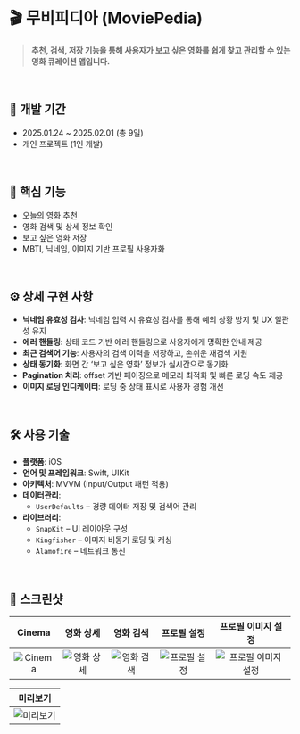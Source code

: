 # 🎬 무비피디아 (MoviePedia)

> **추천, 검색, 저장 기능을 통해 사용자가 보고 싶은 영화를 쉽게 찾고 관리할 수 있는 영화 큐레이션 앱입니다.**

<br>

## 📅 개발 기간

- 2025.01.24 ~ 2025.02.01 (총 9일)
- 개인 프로젝트 (1인 개발)


<br>

## 🌟 핵심 기능

- 오늘의 영화 추천
- 영화 검색 및 상세 정보 확인
- 보고 싶은 영화 저장
- MBTI, 닉네임, 이미지 기반 프로필 사용자화

<br>

## ⚙️ 상세 구현 사항

- **닉네임 유효성 검사**: 닉네임 입력 시 유효성 검사를 통해 예외 상황 방지 및 UX 일관성 유지
- **에러 핸들링**: 상태 코드 기반 에러 핸들링으로 사용자에게 명확한 안내 제공
- **최근 검색어 기능**: 사용자의 검색 이력을 저장하고, 손쉬운 재검색 지원
- **상태 동기화**: 화면 간 ‘보고 싶은 영화’ 정보가 실시간으로 동기화
- **Pagination 처리**: offset 기반 페이징으로 메모리 최적화 및 빠른 로딩 속도 제공
- **이미지 로딩 인디케이터**: 로딩 중 상태 표시로 사용자 경험 개선


<br>

## 🛠 사용 기술

- **플랫폼**: iOS
- **언어 및 프레임워크**: Swift, UIKit
- **아키텍처**: MVVM (Input/Output 패턴 적용)
- **데이터관리**:
  - `UserDefaults` – 경량 데이터 저장 및 검색어 관리
- **라이브러리**:
  - `SnapKit` – UI 레이아웃 구성
  - `Kingfisher` – 이미지 비동기 로딩 및 캐싱
  - `Alamofire` – 네트워크 통신



<br>

## 📸 스크린샷

<!-- 아래 이미지들을 실제 경로에 맞춰 수정하세요 -->
| Cinema | 영화 상세 | 영화 검색 | 프로필 설정 | 프로필 이미지 설정 |
|:--:|:--:|:--:|:--:|:--:|
| ![Cinema](https://github.com/user-attachments/assets/10ef03ad-00a4-4e67-89bf-4539e5424069) | ![영화 상세](https://github.com/user-attachments/assets/098d8fff-6817-4a30-bfc0-3bf32014fffe) | ![영화 검색](https://github.com/user-attachments/assets/c81d54db-8d5b-48c1-90d2-3cfd064f0a0e) | ![프로필 설정](https://github.com/user-attachments/assets/e9e9f522-2681-4072-9447-849fffcc94ad) | ![프로필 이미지 설정](https://github.com/user-attachments/assets/d05ecab5-8da4-4fc2-b639-441c65167d30) |

| 미리보기 |
|:--:|
| ![미리보기](https://github.com/user-attachments/assets/9325b973-0bf8-4617-886b-664d88d92e6a) |

<br>
